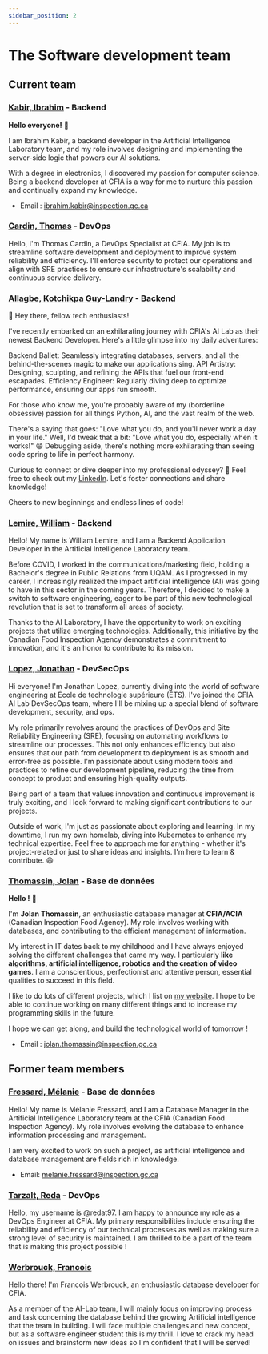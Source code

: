 ```yaml
---
sidebar_position: 2
---
```


# The Software development team

## Current team

### [Kabir, Ibrahim](https://www.linkedin.com/in/ibrahimkabir/) - Backend

**Hello everyone!** 👋

I am Ibrahim Kabir, a backend developer in the Artificial Intelligence
Laboratory team, and my role involves designing and implementing the server-side
logic that powers our AI solutions.

With a degree in electronics, I discovered my passion for computer science.
Being a backend developer at CFIA is a way for me to nurture this passion and
continually expand my knowledge.

- Email : <ibrahim.kabir@inspection.gc.ca>

### [Cardin, Thomas](https://www.linkedin.com/in/thomas-cardin/) - DevOps

Hello, I'm Thomas Cardin, a DevOps Specialist at CFIA. My job is to streamline
software development and deployment to improve system reliability and
efficiency. I'll enforce security to protect our operations and align with SRE
practices to ensure our infrastructure's scalability and continuous service
delivery.

### [Allagbe, Kotchikpa Guy-Landry](https://www.linkedin.com/in/guy-landry-allagbe/) - Backend

👋 Hey there, fellow tech enthusiasts!

I've recently embarked on an exhilarating journey with CFIA's AI Lab as their
newest Backend Developer. Here's a little glimpse into my daily adventures:

Backend Ballet: Seamlessly integrating databases, servers, and all the
behind-the-scenes magic to make our applications sing. API Artistry: Designing,
sculpting, and refining the APIs that fuel our front-end escapades. Efficiency
Engineer: Regularly diving deep to optimize performance, ensuring our apps run
smooth.

For those who know me, you're probably aware of my (borderline obsessive)
passion for all things Python, AI, and the vast realm of the web.

There's a saying that goes: "Love what you do, and you'll never work a day in
your life." Well, I'd tweak that a bit: "Love what you do, especially when it
works!" 😄 Debugging aside, there's nothing more exhilarating than seeing code
spring to life in perfect harmony.

Curious to connect or dive deeper into my professional odyssey? 🧐 Feel free to
check out my [LinkedIn](https://www.linkedin.com/in/guy-landry-allagbe). Let's
foster connections and share knowledge!

Cheers to new beginnings and endless lines of code!

### [Lemire, William](https://www.linkedin.com/in/wlemire/) - Backend

Hello! My name is William Lemire, and I am a Backend Application Developer in
the Artificial Intelligence Laboratory team.

Before COVID, I worked in the communications/marketing field, holding a
Bachelor's degree in Public Relations from UQAM. As I progressed in my career, I
increasingly realized the impact artificial intelligence (AI) was going to have
in this sector in the coming years. Therefore, I decided to make a switch to
software engineering, eager to be part of this new technological revolution that
is set to transform all areas of society.

Thanks to the AI Laboratory, I have the opportunity to work on exciting projects
that utilize emerging technologies. Additionally, this initiative by the
Canadian Food Inspection Agency demonstrates a commitment to innovation, and
it's an honor to contribute to its mission.

### [Lopez, Jonathan](https://www.linkedin.com/in/lopez-jonathan/) - DevSecOps

Hi everyone! I'm Jonathan Lopez, currently diving into the world of software
engineering at École de technologie supérieure (ÉTS). I've joined the CFIA AI
Lab DevSecOps team, where I'll be mixing up a special blend of software
development, security, and ops.

My role primarily revolves around the practices of DevOps and Site Reliability
Engineering (SRE), focusing on automating workflows to streamline our processes.
This not only enhances efficiency but also ensures that our path from
development to deployment is as smooth and error-free as possible. I'm
passionate about using modern tools and practices to refine our development
pipeline, reducing the time from concept to product and ensuring high-quality
outputs.

Being part of a team that values innovation and continuous improvement is truly
exciting, and I look forward to making significant contributions to our
projects.

Outside of work, I'm just as passionate about exploring and learning. In my
downtime, I run my own homelab, diving into Kubernetes to enhance my technical
expertise. Feel free to approach me for anything - whether it's project-related
or just to share ideas and insights. I'm here to learn & contribute. 😄

### [Thomassin, Jolan](https://www.linkedin.com/in/jolan-thomassin/) - Base de données

**Hello !** 👋

I'm **Jolan Thomassin**, an enthusiastic database manager at **CFIA/ACIA**
(Canadian Inspection Food Agency). My role involves working with databases, and
contributing to the efficient management of information.

My interest in IT dates back to my childhood and I have always enjoyed solving
the different challenges that came my way. I particularly **like algorithms,
artificial intelligence, robotics and the creation of video games**. I am a
conscientious, perfectionist and attentive person, essential qualities to
succeed in this field.

I like to do lots of different projects, which I list on [my
website](https://jolanthomassin.fr). I hope to be able to continue working on
many different things and to increase my programming  skills in the future.

I hope we can get along, and build the technological world of tomorrow !

- Email : <jolan.thomassin@inspection.gc.ca>

## Former team members

### [Fressard, Mélanie](https://www.linkedin.com/in/melanie-fressard/) - Base de données

Hello! My name is Mélanie Fressard, and I am a Database Manager in the
Artificial Intelligence Laboratory team at the CFIA (Canadian Food Inspection
Agency). My role involves evolving the database to enhance information
processing and management.

I am very excited to work on such a project, as artificial intelligence and
database management are fields rich in knowledge.

- Email: <melanie.fressard@inspection.gc.ca>

### [Tarzalt, Reda](https://www.linkedin.com/in/tarzaltreda/) - DevOps

Hello, my username is @redat97. I am happy to announce my role as a DevOps
Engineer at CFIA. My primary responsibilities include ensuring the reliability
and efficiency of our technical processes as well as making sure a strong level
of security is maintained. I am thrilled to be a part of the team that is making
this project possible !

### [Werbrouck, Francois](https://www.linkedin.com/in/francois-werbrouck)

Hello there! I'm Francois Werbrouck, an enthusiastic database developer for CFIA.

As a member of the AI-Lab team, I will mainly focus on improving process and task concerning the database behind the growing Artificial intelligence that the team in building. I will face multiple challenges and new concept, but as a software engineer student this is my thrill. I love to crack my head on issues and brainstorm new ideas so I'm confident that I will be served!
